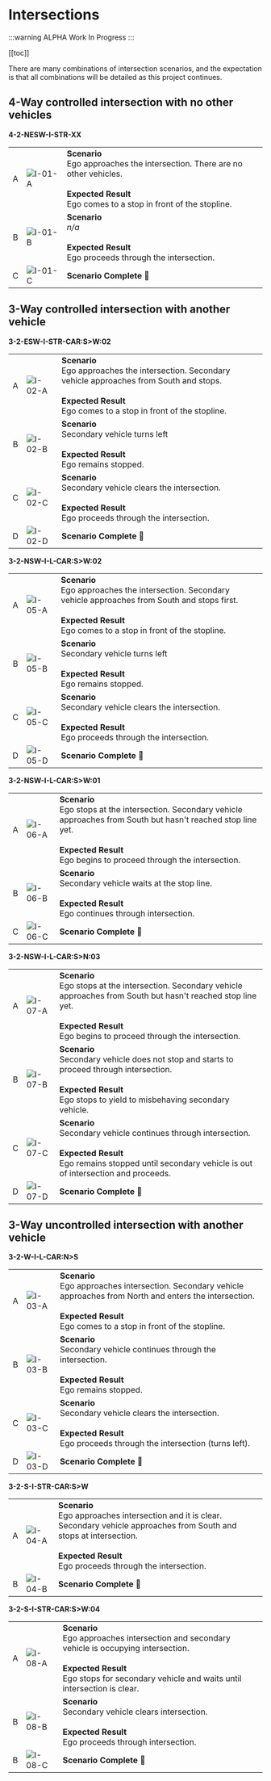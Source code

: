 # Intersections

:::warning ALPHA
Work In Progress
:::

[[toc]]

There are many combinations of intersection scenarios, and the expectation is that all combinations will be detailed as this project continues.

## 4-Way controlled intersection with no other vehicles
**4-2-NESW-I-STR-XX**

|      |     |     |
| :--: | --- | --- |
| A    | ![I-01-A](./images/I-01-A.png) | **Scenario** <br> Ego approaches the intersection. There are no other vehicles. <br><br> **Expected Result** <br> Ego comes to a stop in front of the stopline. |
| B    | ![I-01-B](./images/I-01-B.png) | **Scenario** <br> *n/a* <br><br> **Expected Result** <br> Ego proceeds through the intersection. |
| C    | ![I-01-C](./images/I-01-C.png) | **Scenario Complete 🎉** |


## 3-Way controlled intersection with another vehicle
**3-2-ESW-I-STR-CAR:S>W:02**

|      |     |     |
| :--: | --- | --- |
| A    | ![I-02-A](./images/I-02-A.png) | **Scenario** <br> Ego approaches the intersection. Secondary vehicle approaches from South and stops. <br><br> **Expected Result** <br> Ego comes to a stop in front of the stopline. |
| B    | ![I-02-B](./images/I-02-B.png) | **Scenario** <br> Secondary vehicle turns left <br><br> **Expected Result** <br> Ego remains stopped. |
| C    | ![I-02-C](./images/I-02-C.png) | **Scenario** <br> Secondary vehicle clears the intersection. <br><br> **Expected Result** <br> Ego proceeds through the intersection. |
| D    | ![I-02-D](./images/I-02-D.png) | **Scenario Complete 🎉** |

**3-2-NSW-I-L-CAR:S>W:02**

|      |     |     |
| :--: | --- | --- |
| A    | ![I-05-A](./images/I-05-A.png) | **Scenario** <br> Ego approaches the intersection. Secondary vehicle approaches from South and stops first. <br><br> **Expected Result** <br> Ego comes to a stop in front of the stopline. |
| B    | ![I-05-B](./images/I-05-B.png) | **Scenario** <br> Secondary vehicle turns left <br><br> **Expected Result** <br> Ego remains stopped. |
| C    | ![I-05-C](./images/I-05-C.png) | **Scenario** <br> Secondary vehicle clears the intersection. <br><br> **Expected Result** <br> Ego proceeds through the intersection. |
| D    | ![I-05-D](./images/I-05-D.png) | **Scenario Complete 🎉** |

**3-2-NSW-I-L-CAR:S>W:01**

|      |     |     |
| :--: | --- | --- |
| A    | ![I-06-A](./images/I-06-A.png) | **Scenario** <br> Ego stops at the intersection. Secondary vehicle approaches from South but hasn't reached stop line yet. <br><br> **Expected Result** <br> Ego begins to proceed through the intersection. |
| B    | ![I-06-B](./images/I-06-B.png) | **Scenario** <br> Secondary vehicle waits at the stop line. <br><br> **Expected Result** <br> Ego continues through intersection. |
| C    | ![I-06-C](./images/I-06-C.png) | **Scenario Complete 🎉** |

**3-2-NSW-I-L-CAR:S>N:03**

|      |     |     |
| :--: | --- | --- |
| A    | ![I-07-A](./images/I-07-A.png) | **Scenario** <br> Ego stops at the intersection. Secondary vehicle approaches from South but hasn't reached stop line yet. <br><br> **Expected Result** <br> Ego begins to proceed through the intersection. |
| B    | ![I-07-B](./images/I-07-B.png) | **Scenario** <br> Secondary vehicle does not stop and starts to proceed through intersection. <br><br> **Expected Result** <br> Ego stops to yield to misbehaving secondary vehicle. |
| C    | ![I-07-C](./images/I-07-C.png) | **Scenario** <br> Secondary vehicle continues through intersection. <br><br> **Expected Result** <br> Ego remains stopped until secondary vehicle is out of intersection and proceeds. |
| D    | ![I-07-D](./images/I-07-D.png) | **Scenario Complete 🎉** |


## 3-Way uncontrolled intersection with another vehicle
**3-2-W-I-L-CAR:N>S**

|      |     |     |
| :--: | --- | --- |
| A    | ![I-03-A](./images/I-03-A.png) | **Scenario** <br> Ego approaches intersection. Secondary vehicle approaches from North and enters the intersection. <br><br> **Expected Result** <br> Ego comes to a stop in front of the stopline. |
| B    | ![I-03-B](./images/I-03-B.png) | **Scenario** <br> Secondary vehicle continues through the intersection. <br><br> **Expected Result** <br> Ego remains stopped. |
| C    | ![I-03-C](./images/I-03-C.png) | **Scenario** <br> Secondary vehicle clears the intersection. <br><br> **Expected Result** <br> Ego proceeds through the intersection (turns left). |
| D    | ![I-03-D](./images/I-03-D.png) | **Scenario Complete 🎉** |

**3-2-S-I-STR-CAR:S>W**

|      |     |     |
| :--: | --- | --- |
| A    | ![I-04-A](./images/I-04-A.png) | **Scenario** <br> Ego approaches intersection and it is clear. Secondary vehicle approaches from South and stops at intersection. <br><br> **Expected Result** <br> Ego proceeds through the intersection. |
| B    | ![I-04-B](./images/I-04-B.png) | **Scenario Complete 🎉** |

**3-2-S-I-STR-CAR:S>W:04**

|      |     |     |
| :--: | --- | --- |
| A    | ![I-08-A](./images/I-08-A.png) | **Scenario** <br> Ego approaches intersection and secondary vehicle is occupying intersection. <br><br> **Expected Result** <br> Ego stops for secondary vehicle and waits until intersection is clear. |
| B    | ![I-08-B](./images/I-08-B.png) | **Scenario** <br> Secondary vehicle clears intersection. <br><br> **Expected Result** <br> Ego proceeds through intersection. |
| B    | ![I-08-C](./images/I-08-C.png) | **Scenario Complete 🎉** |
